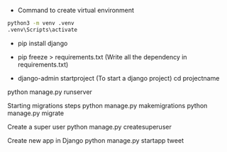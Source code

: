 - Command to create virtual environment
``` bash
python3 -m venv .venv
.venv\Scripts\activate
```

- pip install django

- pip freeze > requirements.txt  (Write all the dependency in requirements.txt)

- django-admin startproject <project name>  (To start a django project)
cd projectname

python manage.py runserver


Starting migrations steps
python manage.py makemigrations
python manage.py migrate


Create a super user
python manage.py createsuperuser


Create new app in Django
python manage.py startapp tweet